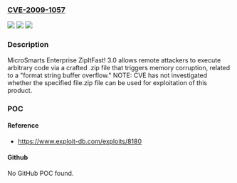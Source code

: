 ### [CVE-2009-1057](https://cve.mitre.org/cgi-bin/cvename.cgi?name=CVE-2009-1057)
![](https://img.shields.io/static/v1?label=Product&message=n%2Fa&color=blue)
![](https://img.shields.io/static/v1?label=Version&message=n%2Fa&color=blue)
![](https://img.shields.io/static/v1?label=Vulnerability&message=n%2Fa&color=brighgreen)

### Description

MicroSmarts Enterprise ZipItFast! 3.0 allows remote attackers to execute arbitrary code via a crafted .zip file that triggers memory corruption, related to a "format string buffer overflow." NOTE: CVE has not investigated whether the specified file.zip file can be used for exploitation of this product.

### POC

#### Reference
- https://www.exploit-db.com/exploits/8180

#### Github
No GitHub POC found.

